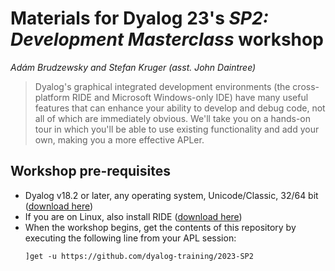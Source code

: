 # Materials for Dyalog 23's *SP2: Development Masterclass* workshop
*Adám Brudzewsky and Stefan Kruger (asst. John Daintree)*

> Dyalog's graphical integrated development environments (the cross-platform RIDE and Microsoft Windows-only IDE) have many useful features that can enhance your ability to develop and debug code, not all of which are immediately obvious. We'll take you on a hands-on tour in which you'll be able to use existing functionality and add your own, making you a more effective APLer.

## Workshop pre-requisites

* Dyalog v18.2 or later, any operating system, Unicode/Classic, 32/64 bit ([download here](https://www.dyalog.com/download-zone.htm?p=download))
* If you are on Linux, also install RIDE ([download here](https://github.com/Dyalog/ride/releases/latest))
* When the workshop begins, get the contents of this repository by executing the following line from your APL session:
  ```
  ]get -u https://github.com/dyalog-training/2023-SP2
  ```
